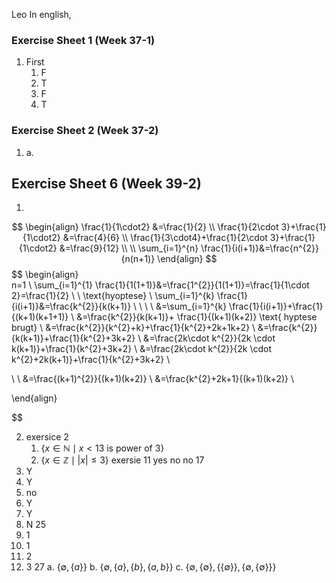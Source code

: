 Leo
In english, 

### Exercise Sheet 1 (Week 37-1)
1. First
	1. F
	2. T
	3.  F
	4. T


### Exercise Sheet 2 (Week 37-2)
1.  
    a.  

## Exercise Sheet 6 (Week 39-2)
1.
$$
\begin{align}
\frac{1}{1\cdot2} &=\frac{1}{2} \\
\frac{1}{2\cdot 3}+\frac{1}{1\cdot2} &=\frac{4}{6} \\
\frac{1}{3\cdot4}+\frac{1}{2\cdot 3}+\frac{1}{1\cdot2} &=\frac{9}{12} \\
 \\
\sum_{i=1}^{n} \frac{1}{i(i+1)}&=\frac{n^{2}}{n(n+1)}
\end{align}
$$
$$
\begin{align}  
n=1 \\
\sum_{i=1}^{1} \frac{1}{1(1+1)}&=\frac{1^{2}}{1(1+1)}=\frac{1}{1\cdot 2}=\frac{1}{2} \\
 \\
\text{hyoptese} \\
\sum_{i=1}^{k} \frac{1}{i(i+1)}&=\frac{k^{2}}{k(k+1)} \\
 \\
 \\ \\
&=\sum_{i=1}^{k} \frac{1}{i(i+1)}+\frac{1}{(k+1)(k+1+1)} \\
&=\frac{k^{2}}{k(k+1)}+ \frac{1}{(k+1)(k+2)} \text{ hyptese brugt} \\
&=\frac{k^{2}}{k^{2}+k}+\frac{1}{k^{2}+2k+1k+2} \\
&=\frac{k^{2}}{k(k+1)}+\frac{1}{k^{2}+3k+2} \\
&=\frac{2k\cdot k^{2}}{2k \cdot k(k+1)}+\frac{1}{k^{2}+3k+2} \\ 
&=\frac{2k\cdot k^{2}}{2k \cdot k^{2}+2k(k+1)}+\frac{1}{k^{2}+3k+2}  \\


\\ \\
&=\frac{(k+1)^{2}}{(k+1)(k+2)} \\
&=\frac{k^{2}+2k+1}{(k+1)(k+2)} \\

\end{align}


$$



2.  exersice 2
	1. $\{x \in \mathbb{N}\mid x < 13 \text{ is power of 3}\}$
	2. $\{x \in \mathbb{Z} \mid |x|\leq 3 \}$
	 exersie 11
	  yes
	  no
	  no
17
3. Y
4. Y
5. no
6. Y
7. Y
8. N
25
9. 1
10. 1
11. 2
12. 3
27
a. $\{\emptyset, \{a\}\}$
b. $\{\emptyset, \{a\},\{b\},\{a,b\}\}$
c. $\{\emptyset, \{\emptyset\},\{\{\emptyset\}\},\{\emptyset,\{\emptyset\}\}\}$
